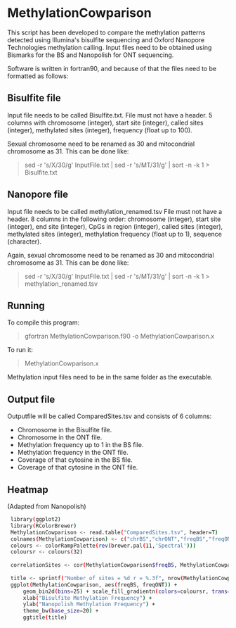 # MethylationCowparison

This script has been developed to compare the methylation patterns detected using Illumina's bisulfite sequencing and Oxford Nanopore Technologies methylation calling.
Input files need to be obtained using Bismarks for the BS and Nanopolish for ONT sequencing. 

Software is written in fortran90, and because of that the files need to be formatted as follows:

## Bisulfite file
Input file needs to be called Bisulfite.txt. 
File must not have a header.
5 columns with chromosome (integer), start site (integer), called sites (integer), methylated sites (integer), frequency (float up to 100).

Sexual chromosome need to be renamed as 30 and mitocondrial chromosome as 31. This can be done like:
> sed -r 's/X/30/g' InputFile.txt | sed -r 's/MT/31/g' | sort -n -k 1 > Bisulfite.txt
 
  
## Nanopore file
Input file needs to be called methylation_renamed.tsv
File must not have a header.
8 columns in the following order: chromosome (integer), start site (integer), end site (integer), CpGs in region (integer), called sites (integer), methylated sites (integer), methylation frequency (float up to 1), sequence (character).

Again, sexual chromosome need to be renamed as 30 and mitocondrial chromosome as 31. This can be done like:
> sed -r 's/X/30/g' InputFile.txt | sed -r 's/MT/31/g' | sort -n -k 1 > methylation_renamed.tsv


## Running
To compile this program:
> gfortran MethylationCowparison.f90 -o MethylationCowparison.x

To run it:
> MethylationCowparison.x

Methylation input files need to be in the same folder as the executable.


## Output file
Outputfile will be called ComparedSites.tsv and consists of 6 columns: 

- Chromosome in the Bisulfite file.
- Chromosome in the ONT file.
- Methylation frequency up to 1 in the BS file.
- Methylation frequency in the ONT file.
- Coverage of that cytosine in the BS file.
- Coverage of that cytosine in the ONT file. 

## Heatmap
(Adapted from Nanopolish)
```sh
 library(ggplot2)
 library(RColorBrewer)
 MethylationCowparison <- read.table("ComparedSites.tsv", header=T)
 colnames(MethylationCowparison) <- c("chrBS","chrONT","freqBS","freqONT","covBS","covONT")
 colours <- colorRampPalette(rev(brewer.pal(11,'Spectral')))
 coloursr <- colours(32)
 
 correlationSites <- cor(MethylationCowparison$freqBS, MethylationCowparison$freqONT)
 
 title <- sprintf("Number of sites = %d r = %.3f", nrow(MethylationCowparison), correlationSites)
 ggplot(MethylationCowparison, aes(freqBS, freqONT)) +
     geom_bin2d(bins=25) + scale_fill_gradientn(colors=coloursr, trans="log10") +
     xlab("Bisulfite Methylation Frequency") +
     ylab("Nanopolish Methylation Frequency") +
     theme_bw(base_size=20) +
     ggtitle(title)
```
